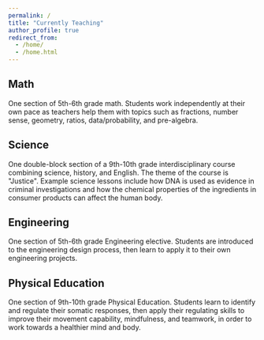 ```yaml
---
permalink: /
title: "Currently Teaching"
author_profile: true
redirect_from: 
  - /home/
  - /home.html
---
```


Math
------
One section of 5th-6th grade math. Students work independently at their own pace as teachers help them with topics such as fractions, number sense, geometry, ratios, data/probability, and pre-algebra. 

Science
------
One double-block section of a 9th-10th grade interdisciplinary course combining science, history, and English. The theme of the course is "Justice". Example science lessons include how DNA is used as evidence in criminal investigations and how the chemical properties of the ingredients in consumer products can affect the human body. 

Engineering
------
One section of 5th-6th grade Engineering elective. Students are introduced to the engineering design process, then learn to apply it to their own engineering projects. 

Physical Education
------
One section of 9th-10th grade Physical Education. Students learn to identify and regulate their somatic responses, then apply their regulating skills to improve their movement capability, mindfulness, and teamwork, in order to work towards a healthier mind and body.  

